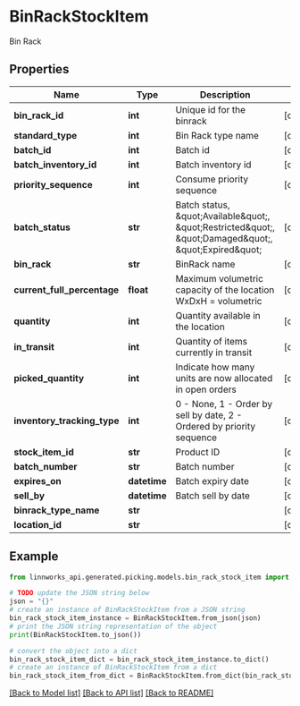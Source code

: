 # BinRackStockItem

Bin Rack

## Properties

Name | Type | Description | Notes
------------ | ------------- | ------------- | -------------
**bin_rack_id** | **int** | Unique id for the binrack | [optional] 
**standard_type** | **int** | Bin Rack type name | [optional] 
**batch_id** | **int** | Batch id | [optional] 
**batch_inventory_id** | **int** | Batch inventory id | [optional] 
**priority_sequence** | **int** | Consume priority sequence | [optional] 
**batch_status** | **str** | Batch status, \&quot;Available\&quot;, \&quot;Restricted\&quot;, \&quot;Damaged\&quot;, \&quot;Expired\&quot; | [optional] 
**bin_rack** | **str** | BinRack name | [optional] 
**current_full_percentage** | **float** | Maximum volumetric capacity of the location WxDxH &#x3D; volumetric | [optional] 
**quantity** | **int** | Quantity available in the location | [optional] 
**in_transit** | **int** | Quantity of items currently in transit | [optional] 
**picked_quantity** | **int** | Indicate how many units are now allocated in open orders | [optional] 
**inventory_tracking_type** | **int** | 0 - None, 1 - Order by sell by date, 2 - Ordered by priority sequence | [optional] 
**stock_item_id** | **str** | Product ID | [optional] 
**batch_number** | **str** | Batch number | [optional] 
**expires_on** | **datetime** | Batch expiry date | [optional] 
**sell_by** | **datetime** | Batch sell by date | [optional] 
**binrack_type_name** | **str** |  | [optional] 
**location_id** | **str** |  | [optional] 

## Example

```python
from linnworks_api.generated.picking.models.bin_rack_stock_item import BinRackStockItem

# TODO update the JSON string below
json = "{}"
# create an instance of BinRackStockItem from a JSON string
bin_rack_stock_item_instance = BinRackStockItem.from_json(json)
# print the JSON string representation of the object
print(BinRackStockItem.to_json())

# convert the object into a dict
bin_rack_stock_item_dict = bin_rack_stock_item_instance.to_dict()
# create an instance of BinRackStockItem from a dict
bin_rack_stock_item_from_dict = BinRackStockItem.from_dict(bin_rack_stock_item_dict)
```
[[Back to Model list]](../README.md#documentation-for-models) [[Back to API list]](../README.md#documentation-for-api-endpoints) [[Back to README]](../README.md)


